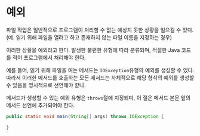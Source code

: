 # 예외

파일 작업은 일반적으로 프로그램이 처리할 수 없는 예상치 못한 상황을 일으킬 수 있다.(예. 읽기 위해 파일을 열려고 하고 존재하지 않는 파일 이름을 지정하는 경우)

이러한 상황을 예외라고 한다. 발생한 불편한 유형에 따라 분류되며, 적절한 Java 코드를 적어 프로그램에서 처리해야 한다. 

예를 들어, 읽기 위해 파일을 여는 메서드는 `IOException`유형의 예외를 생성할 수 있다. 따라서 이러한 메서드를 호출하는 모든 메서드는 자체적으로 해당 형식의 예외를 생성할 수 있음을 명시적으로 선언해야 핟나.

메서드가 생성할 수 있는 예외 유형은 `throws`절에 지정되며, 이 절은 메서드 본문 앞의 메서드 선언에 추가되어야 한다.

```java
public static void main(String[] args) throws IOException {
    
}
```